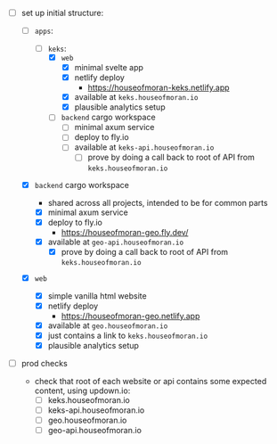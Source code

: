 - [ ] set up initial structure:

  - [ ] `apps`:
    - [ ] `keks`:
      - [x] `web`
        - [x] minimal svelte app
        - [x] netlify deploy
          - https://houseofmoran-keks.netlify.app
        - [x] available at `keks.houseofmoran.io`
        - [x] plausible analytics setup
      - [ ] `backend` cargo workspace
        - [ ] minimal axum service
        - [ ] deploy to fly.io
        - [ ] available at `keks-api.houseofmoran.io`
          - [ ] prove by doing a call back to root of API from `keks.houseofmoran.io`
  - [x] `backend` cargo workspace

    - shared across all projects, intended to be for common parts
    - [x] minimal axum service
    - [x] deploy to fly.io
      - https://houseofmoran-geo.fly.dev/
    - [x] available at `geo-api.houseofmoran.io`
      - [x] prove by doing a call back to root of API from `keks.houseofmoran.io`

  - [x] `web`

    - [x] simple vanilla html website
    - [x] netlify deploy
      - https://houseofmoran-geo.netlify.app
    - [x] available at `geo.houseofmoran.io`
    - [x] just contains a link to `keks.houseofmoran.io`
    - [x] plausible analytics setup

- [ ] prod checks
  - check that root of each website or api contains some expected content, using updown.io:
    - [ ] keks.houseofmoran.io
    - [ ] keks-api.houseofmoran.io
    - [ ] geo.houseofmoran.io
    - [ ] geo-api.houseofmoran.io
